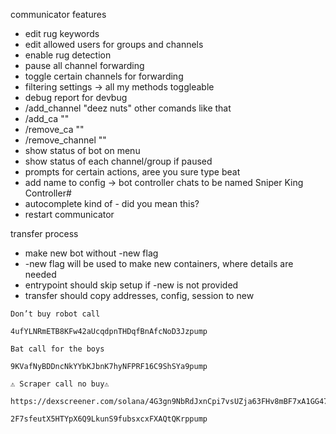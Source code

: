 communicator features
- edit rug keywords
- edit allowed users for groups and channels
- enable rug detection
- pause all channel forwarding
- toggle certain channels for forwarding
- filtering settings -> all my methods toggleable
- debug report for devbug 
- /add_channel "deez nuts" other comands like that
- /add_ca ""
- /remove_ca ""
- /remove_channel ""
- show status of bot on menu
- show status of each channel/group if paused
- prompts for certain actions, aree you sure type beat
- add name to config ->
      bot controller chats to be named Sniper King Controller#<name>
- autocomplete kind of - did you mean this?
- restart communicator

transfer process
- make new bot without -new flag
- -new flag will be used to make new containers, where details are needed
- entrypoint should skip setup if -new is not provided
- transfer should copy addresses, config, session to new


```
Don’t buy robot call 

4ufYLNRmETB8KFw42aUcqdpnTHDqfBnAfcNoD3Jzpump
```
```
Bat call for the boys 

9KVafNyBDDncNkYYbKJbnK7hyNFPRF16C9ShSYa9pump
```
```
⚠️ Scraper call no buy⚠️ 

https://dexscreener.com/solana/4G3gn9NbRdJxnCpi7vsUZja63FHv8mBF7xA1GG47PiKA

2F7sfeutX5HTYpX6Q9LkunS9fubsxcxFXAQtQKrppump
```